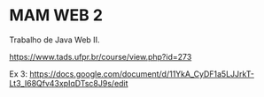 # MAM WEB 2 

Trabalho de Java Web II.

https://www.tads.ufpr.br/course/view.php?id=273

Ex 3: https://docs.google.com/document/d/11YkA_CyDF1a5LJJrkT-Lt3_I68Qfv43xpIqDTsc8J9s/edit
